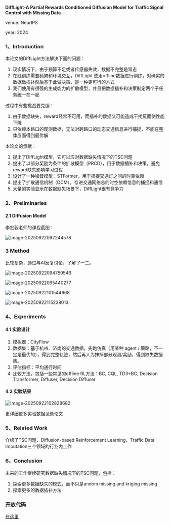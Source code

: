 **DiffLight-A Partial Rewards Conditioned Diffusion Model for Traffic Signal Control with Missing Data**

venue: NeurIPS

year: 2024

### 1、Introduction

本论文的DiffLight方法解决下面的问题：

1. 现实情况下，由于预算不足或者传感器失效，数据不完整是常态
2. 在线训练需要频繁和环境交互，DiffLight 使用offline数据进行训练，对确实的数据做插补然后基于此做决策，是一种更可行的方式
3. 我们使用有很强的生成能力的扩散模型，并且把数据插补和决策制定两个子任务统一在一起

过程中有些挑战要克服：

1. 由于数据缺失，reward经常不可用，而插补的数据又可能造成干扰反而使性能下降
2. 只依赖本路口的观测数据，无法对跨路口的动态交通信息进行捕捉，不能在整体层面得到最优解

本论文的贡献：

1. 提出了DiffLight模型，它可以应对数据缺失情况下的TSC问题
2. 提出了以部分奖励为条件的扩散模型（PRCD），用于数据插补和决策，避免reward缺失影响学习过程
3. 设计了一种噪音模型：STFormer，用于捕捉交通灯之间的时空依赖
4. 提出了扩散通信机制（DCM），存进交通网络总的时空依赖信息的捕捉和通信
5. 大量的实验显示在数据缺失场景下，DiffLight很有竞争力

### 2、Preliminaries

#### 2.1 Diffusion Model

李宏毅老师的课程截图：

![image-20250922092244578](img/image-20250922092244578.png)

### 3 Method

比较复杂，通过与AI反复讨论，了解了一二。

![image-20250922094759546](img/image-20250922094759546.png)

![image-20250922095440277](img/image-20250922095440277.png)

![image-20250922101544668](img/image-20250922101544668.png)

![image-20250922115238013](img/image-20250922115238013.png)

### 4、Experiments

#### 4.1 实验设计

1. 模拟器：CityFlow
2. 数据集：基于杭州、济南的交通数据，先跑仿真（用某种 agent / 策略，不一定是最优的），得到完整轨迹，然后再人为抹掉部分观测/奖励，得到缺失数据集。
3. 评估指标：平均通行时间
4. 比较方法，包括一些常见的offline RL方法：BC, CQL, TD3+BC, Decision Transformer, Diffuser, Decision Diffuser

#### 4.2 实验结果

![image-20250922102828682](img/image-20250922102828682.png)

更详细更多实验数据见原论文

### 5、Related Work

介绍了TSC问题、Diffusion-based Reinforcement Learning、Traffic Data Imputation三个领域的行业内工作

### 6、Conclusion

未来的工作继续研究数据缺失情况下的TSC问题，包括：

1. 探索更多数据缺失的模式，而不只是andom missing and kriging missing
2. 探索更多的数据插补方法

### 开放代码

[在这里](https://github.com/lokol5579/DiffLight-release)


